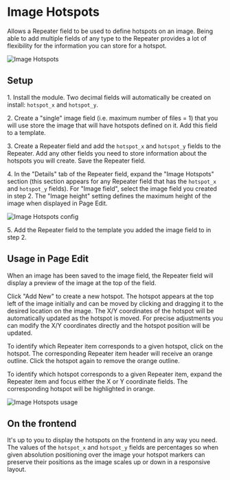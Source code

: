 # Image Hotspots

Allows a Repeater field to be used to define hotspots on an image. Being able to add multiple fields of any type to the Repeater provides a lot of flexibility for the information you can store for a hotspot.

![Image Hotspots](https://github.com/user-attachments/assets/636d79e9-1883-4860-96ac-5dee466f270f)

## Setup

1\. Install the module. Two decimal fields will automatically be created on install: `hotspot_x` and `hotspot_y`.

2\. Create a "single" image field (i.e. maximum number of files = 1) that you will use store the image that will have hotspots defined on it. Add this field to a template.

3\. Create a Repeater field and add the `hotspot_x` and `hotspot_y` fields to the Repeater. Add any other fields you need to store information about the hotspots you will create. Save the Repeater field.

4\. In the "Details" tab of the Repeater field, expand the "Image Hotspots" section (this section appears for any Repeater field that has the `hotspot_x` and `hotspot_y` fields). For "Image field", select the image field you created in step 2. The "Image height" setting defines the maximum height of the image when displayed in Page Edit.

![Image Hotspots config](https://github.com/user-attachments/assets/5ccba71d-5244-4ec1-a818-2a571fc262ed)

5\. Add the Repeater field to the template you added the image field to in step 2.

## Usage in Page Edit

When an image has been saved to the image field, the Repeater field will display a preview of the image at the top of the field.

Click "Add New" to create a new hotspot. The hotspot appears at the top left of the image initially and can be moved by clicking and dragging it to the desired location on the image. The X/Y coordinates of the hotspot will be automatically updated as the hotspot is moved. For precise adjustments you can modify the X/Y coordinates directly and the hotspot position will be updated.

To identify which Repeater item corresponds to a given hotspot, click on the hotspot. The corresponding Repeater item header will receive an orange outline. Click the hotspot again to remove the orange outline.

To identify which hotspot corresponds to a given Repeater item, expand the Repeater item and focus either the X or Y coordinate fields. The corresponding hotspot will be highlighted in orange.

![Image Hotspots usage](https://github.com/user-attachments/assets/054cec0d-21e9-4f5e-8323-73517329d8c3)

## On the frontend

It's up to you to display the hotspots on the frontend in any way you need. The values of the `hotspot_x` and `hotspot_y` fields are percentages so when given absolution positioning over the image your hotspot markers can preserve their positions as the image scales up or down in a responsive layout.
